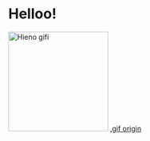# Helloo!
<img src="giphy.gif" alt="Hieno gifi" height="200" width="200">
<a href="https://giphy.com/gifs/netflix-midnight-gospel-the-midnightgospel-MBlSpxW9dqsiV8Vg4y"> .gif origin </a>

